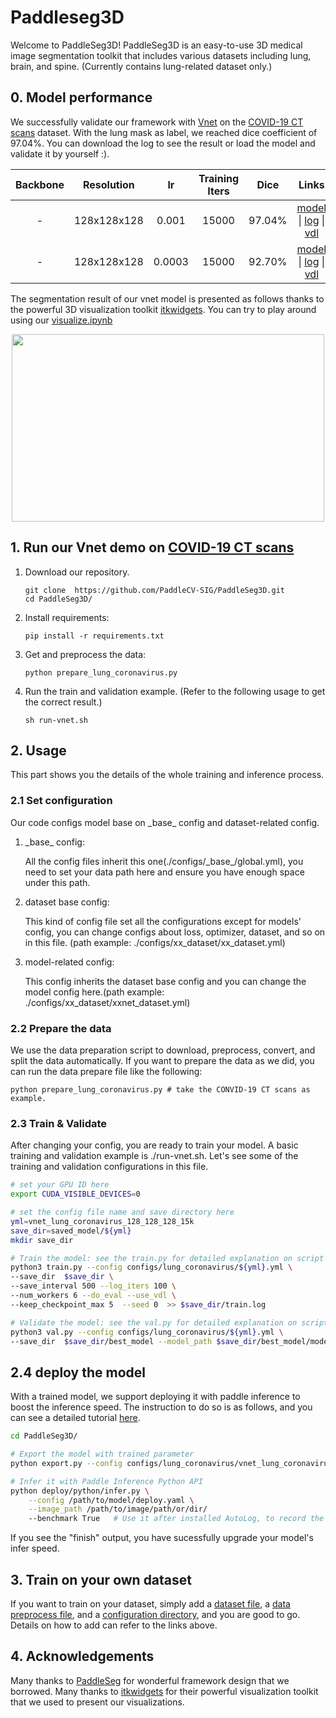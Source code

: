 # Paddleseg3D
Welcome to PaddleSeg3D! PaddleSeg3D is an easy-to-use 3D medical image segmentation toolkit that includes various datasets including lung, brain, and spine. (Currently contains lung-related dataset only.)

## 0. Model performance
We successfully validate our framework with [Vnet](https://arxiv.org/abs/1606.04797) on the [COVID-19 CT scans](https://www.kaggle.com/andrewmvd/covid19-ct-scans) dataset. With the lung mask as label, we reached dice coefficient of 97.04%. You can download the log to see the result or load the model and validate it by yourself :).

| Backbone | Resolution | lr | Training Iters | Dice | Links |
|:-:|:-:|:-:|:-:|:-:|:-:|
|-|128x128x128|0.001|15000|97.04%|[model](https://bj.bcebos.com/paddleseg/paddleseg3d/lung_coronavirus/vnet_lung_coronavirus_128_128_128_15k_1e-3/model.pdparams) \| [log](https://bj.bcebos.com/paddleseg/paddleseg3d/lung_coronavirus/vnet_lung_coronavirus_128_128_128_15k_1e-3/train.log) \| [vdl](https://paddlepaddle.org.cn/paddle/visualdl/service/app?id=9db5c1e11ebc82f9a470f01a9114bd3c)|
|-|128x128x128|0.0003|15000|92.70%|[model](https://bj.bcebos.com/paddleseg/paddleseg3d/lung_coronavirus/vnet_lung_coronavirus_128_128_128_15k_3e-4/model.pdparams) \| [log](https://bj.bcebos.com/paddleseg/paddleseg3d/lung_coronavirus/vnet_lung_coronavirus_128_128_128_15k_3e-4/train.log) \| [vdl](https://www.paddlepaddle.org.cn/paddle/visualdl/service/app/scalar?id=0fb90ee5a6ea8821c0d61a6857ba4614)|


The segmentation result of our vnet model is presented as follows thanks to the powerful 3D visualization toolkit [itkwidgets](https://github.com/InsightSoftwareConsortium/itkwidgets). You can try to play around using our [visualize.ipynb](visualize.ipynb)
<div align="center">
<img src="figures/lung_prediction.gif" width=500 height=300/>
</div>

## 1. Run our Vnet demo on [COVID-19 CT scans](https://www.kaggle.com/andrewmvd/covid19-ct-scans)
1. Download our repository.
    ```
    git clone  https://github.com/PaddleCV-SIG/PaddleSeg3D.git
    cd PaddleSeg3D/
    ```
2. Install requirements:
    ```
    pip install -r requirements.txt
    ```
3. Get and preprocess the data:
    ```
    python prepare_lung_coronavirus.py
    ```

4. Run the train and validation example. (Refer to the following usage to get the correct result.)
   ```
   sh run-vnet.sh
   ```


## 2. Usage
This part shows you the details of the whole training and inference process.

### 2.1 Set configuration
Our code configs model base on \_base\_ config and dataset-related config.
1. \_base\_ config:

    All the config files inherit this one(./configs/\_base\_/global.yml), you need to set your data path here and ensure you have enough space under this path.

2. dataset base config:

    This kind of config file set all the configurations except for models' config, you can change configs about loss, optimizer, dataset, and so on in this file. (path example: ./configs/xx_dataset/xx_dataset.yml)

3. model-related config:

    This config inherits the dataset base config and you can change the model config here.(path example: ./configs/xx_dataset/xxnet_dataset.yml)

### 2.2 Prepare the data
We use the data preparation script to download, preprocess, convert, and split the data automatically. If you want to prepare the data as we did, you can run the data prepare file like the following:
```
python prepare_lung_coronavirus.py # take the CONVID-19 CT scans as example.
```

### 2.3 Train & Validate
After changing your config, you are ready to train your model. A basic training and validation example is ./run-vnet.sh. Let's see some of the training and validation configurations in this file.

```bash
# set your GPU ID here
export CUDA_VISIBLE_DEVICES=0

# set the config file name and save directory here
yml=vnet_lung_coronavirus_128_128_128_15k
save_dir=saved_model/${yml}
mkdir save_dir

# Train the model: see the train.py for detailed explanation on script args
python3 train.py --config configs/lung_coronavirus/${yml}.yml \
--save_dir  $save_dir \
--save_interval 500 --log_iters 100 \
--num_workers 6 --do_eval --use_vdl \
--keep_checkpoint_max 5  --seed 0  >> $save_dir/train.log

# Validate the model: see the val.py for detailed explanation on script args
python3 val.py --config configs/lung_coronavirus/${yml}.yml \
--save_dir  $save_dir/best_model --model_path $save_dir/best_model/model.pdparams

```

## 2.4 deploy the model
With a trained model, we support deploying it with paddle inference to boost the inference speed. The instruction to do so is as follows, and you can see a detailed tutorial [here](./deploy/python/README.md).

```bash
cd PaddleSeg3D/

# Export the model with trained parameter
python export.py --config configs/lung_coronavirus/vnet_lung_coronavirus_128_128_128_15k.yml --model_path /path/to/your/trained/model

# Infer it with Paddle Inference Python API
python deploy/python/infer.py \
    --config /path/to/model/deploy.yaml \
    --image_path /path/to/image/path/or/dir/
    --benchmark True   # Use it after installed AutoLog, to record the speed.

```
If you see the "finish" output, you have sucessfully upgrade your model's infer speed.

## 3. Train on your own dataset
If you want to train on your dataset, simply add a [dataset file](./paddleseg3d/datasets/lung_coronavirus.py), a [data preprocess file](./tools/prepare_lung_coronavirus.py), and a [configuration directory](./configs/lung_coronavirus), and you are good to go. Details on how to add can refer to the links above.

## 4. Acknowledgements
Many thanks to [PaddleSeg](https://github.com/PaddlePaddle/PaddleSeg) for wonderful framework design that we borrowed.
Many thanks to [itkwidgets](https://github.com/InsightSoftwareConsortium/itkwidgets) for their powerful visualization toolkit that we used to present our visualizations.

